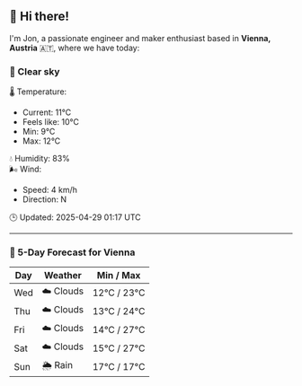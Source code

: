 ## 👋 Hi there!

I'm Jon, a passionate engineer and maker enthusiast based in **Vienna, Austria** 🇦🇹, where we have today:

### 🌙 Clear sky 

🌡️ Temperature: 
* Current: 11°C
* Feels like: 10°C
* Min: 9°C 
* Max: 12°C  

💧 Humidity: 83%  
🌬️ Wind: 
* Speed: 4 km/h 
* Direction: N  

🕒 Updated: 2025-04-29 01:17 UTC

---

### 📅 5-Day Forecast for Vienna

| Day | Weather | Min / Max |
|-----|---------|------------|
| Wed | ☁️ Clouds | 12°C / 23°C |
| Thu | ☁️ Clouds | 13°C / 24°C |
| Fri | ☁️ Clouds | 14°C / 27°C |
| Sat | ☁️ Clouds | 15°C / 27°C |
| Sun | 🌦️ Rain | 17°C / 17°C |
